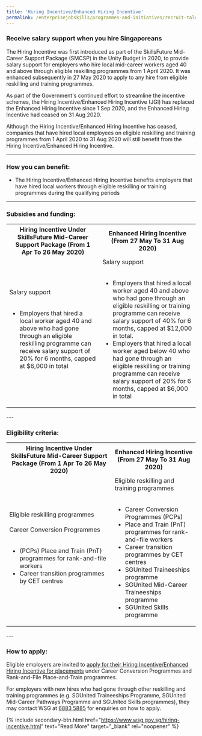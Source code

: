 ```yaml
---
title: 'Hiring Incentive/Enhanced Hiring Incentive'
permalink: /enterprisejobskills/programmes-and-initiatives/recruit-talent/hiring-incentive-enhanced-hiring-incentive/
---
```


### Receive salary support when you hire Singaporeans

The Hiring Incentive was first introduced as part of the SkillsFuture Mid-Career Support Package (SMCSP) in the Unity Budget in 2020, to provide salary support for employers who hire local mid-career workers aged 40 and above through eligible reskilling programmes from 1 April 2020. It was enhanced subsequently in 27 May 2020 to apply to any hire from eligible reskilling and training programmes.

As part of the Government's continued effort to streamline the incentive schemes, the Hiring Incentive/Enhanced Hiring Incentive (JGI) has replaced the Enhanced Hiring Incentive since 1 Sep 2020, and the Enhanced Hiring Incentive had ceased on 31 Aug 2020.

Although the Hiring Incentive/Enhanced Hiring Incentive has ceased, companies that have hired local employees on eligible reskilling and training programmes from 1 April 2020 to 31 Aug 2020 will still benefit from the Hiring Incentive/Enhanced Hiring Incentive.

---

### How you can benefit:

- The Hiring Incentive/Enhanced Hiring Incentive benefits employers that have hired local workers through eligible reskilling or training programmes during the qualifying periods

---

### Subsidies and funding:

<table>
<tr>
<th><b>Hiring Incentive Under SkillsFuture Mid-Career Support Package (From 1 Apr To 26 May 2020)</b></th>
<th><b>Enhanced Hiring Incentive (From 27 May To 31 Aug 2020)</b></th>
</tr>
<tr>
<td>Salary support<br><br><ul><li>Employers that hired a local worker aged 40 and above who had gone through an eligible reskilling programme can receive salary support of 20% for 6 months, capped at $6,000 in total</li></ul></td>
<td>Salary support<br><br><ul><li>Employers that hired a local worker aged 40 and above who had gone through an eligible reskilling or training programme can receive salary support of 40% for 6 months, capped at $12,000 in total.</li><li>Employers that hired a local worker aged below 40 who had gone through an eligible reskilling or training programme can receive salary support of 20% for 6 months, capped at $6,000 in total</li></ul></td>
</tr>
<tr>
</tr>
</table>
---

### Eligibility criteria:

<table>
<tr>
<th><b>Hiring Incentive Under SkillsFuture Mid-Career Support Package (From 1 Apr To 26 May 2020)</b></th>
<th><b>Enhanced Hiring Incentive (From 27 May To 31 Aug 2020)</b></th>
</tr>
<tr>
<td>Eligible reskilling programmes<br><br>Career Conversion Programmes<br><br><ul><li>(PCPs) Place and Train (PnT) programmes for rank-and-file workers</li><li>Career transition programmes by CET centres</li></ul></td>
<td>Eligible reskilling and training programmes<br><br><ul><li>Career Conversion Programmes (PCPs)</li><li>Place and Train (PnT) programmes for rank-and-file workers</li><li>Career transition programmes by CET centres</li><li>SGUnited Traineeships programme</li><li>SGUnited Mid-Career Traineeships programme</li><li>SGUnited Skills programme</li></ul></td>
</tr>
<tr>
</tr>
</table>
---

### How to apply:

Eligible employers are invited to <a href="https://go.gov.sg/apply-hiring-incentive" target="_blank" rel="noopener">apply for their Hiring Incentive/Enhanced Hiring Incentive for placements</a> under Career Conversion Programmes and Rank-and-File Place-and-Train programmes.

For employers with new hires who had gone through other reskilling and training programmes (e.g. SGUnited Traineeships Programme, SGUnited Mid-Career Pathways Programme and SGUnited Skills programmes), they may contact WSG at [6883 5885](tel:68835885) for enquiries on how to apply.

{% include secondary-btn.html href="https://www.wsg.gov.sg/hiring-incentive.html" text="Read More" target="_blank" rel="noopener" %}

<script src="/jquery/resize-tables.js"></script>
